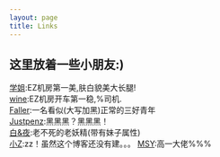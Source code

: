 ```yaml
---
layout: page
title: Links
---
```

## 这里放着一些小朋友:)  
[学姐](http://olers.github.io):EZ机房第一美,肤白貌美大长腿!  
[wine](http://blog.leanote.com/winee):EZ机房开车第一稳,%司机.  
[Faller](http://blog.leanote.com/faller):一名看似(大写加黑)正常的三好青年  
[Justpenz](http://blog.csdn.net/justpenz233):黑黑黑？黑黑黑！   
[白&夜](http://www.cnblogs.com/whitenight/):老不死的老妖精(带有妹子属性)   
[小Z](http://0936zz.xyz/):zz！虽然这个博客还没有建。。。
[MSY](http://blog.leanote.com/Harbourside):高一大佬%%%